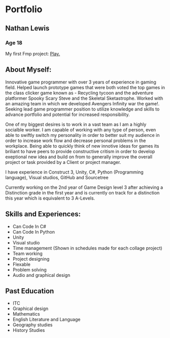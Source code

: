 # Portfolio
## Nathan Lewis
### Age 18

My first Fmp project: <a href="Game.html"> Play.</a>

## About Myself:

Innovative game programmer with over 3 years of experience in gaming field. Helped launch prototype games that were both voted the top games in the class clicker game known as - Recycling tycoon and the adventure platformer Spooky Scary Steve and the Skeletal Sketastrophe. Worked with an amazing team in which we developed Avengers Infinity war the game!. Seeking lead game programmer position to utilize knowledge and skills to advance portfolio and potential for increased responsibility.

One of my biggest desires is to work in a vast team as I am a highly socialble worker. I am capable of working with any type of person, even able to swiftly switch my personality in order to better suit my audience in order to increase work flow and decrease personal problems in the workplace. Being able to quickly think of new innotive ideas for games its briliant to have peers to provide constructive critism in order to develop exeptional new idea and build on from to generally improve the overall project or task provided by a Client or project manager. 

I have experience in Construct 3, Unity, C#, Python (Programming language), Visual studios, GitHub and Sourcetree

Currently working on the 2nd year of Game Design level 3 after achieving a Distinction grade in the first year and is currently on track for a distinction this year which is equivalent to 3 A-Levels. 



## Skills and Experiences: 
- Can Code In C#
- Can Code In Python
- Unity
- Visual studio
- Time management (Shown in schedules made for each collage project)
- Team working
- Project designing
- Flexable
- Problem solving
- Audio and graphical design

## Past Education
- ITC 
- Graphical design
- Mathematics
- English Literature and Language
- Geography studies
- History Studies




